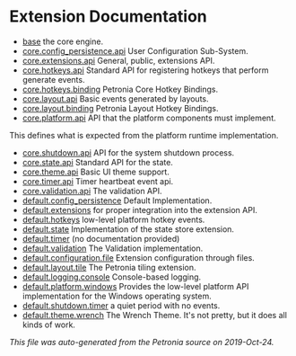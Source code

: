 # Extension Documentation

* [base](base.md) the core engine.
* [core.config_persistence.api](core.config_persistence.api.md) User Configuration Sub-System.
* [core.extensions.api](core.extensions.api.md) General, public, extensions API.
* [core.hotkeys.api](core.hotkeys.api.md) Standard API for registering hotkeys that perform generate events.
* [core.hotkeys.binding](core.hotkeys.binding.md) Petronia Core Hotkey Bindings.
* [core.layout.api](core.layout.api.md) Basic events generated by layouts.
* [core.layout.binding](core.layout.binding.md) Petronia Layout Hotkey Bindings.
* [core.platform.api](core.platform.api.md) API that the platform components must implement.


This defines what is expected from the platform runtime implementation.
* [core.shutdown.api](core.shutdown.api.md) API for the system shutdown process.
* [core.state.api](core.state.api.md) Standard API for the state.
* [core.theme.api](core.theme.api.md) Basic UI theme support.
* [core.timer.api](core.timer.api.md) Timer heartbeat event api.
* [core.validation.api](core.validation.api.md) The validation API.
* [default.config_persistence](default.config_persistence.md) Default Implementation.
* [default.extensions](default.extensions.md) for proper integration into the extension API.
* [default.hotkeys](default.hotkeys.md) low-level platform hotkey events.
* [default.state](default.state.md) Implementation of the state store extension.
* [default.timer](default.timer.md) (no documentation provided)
* [default.validation](default.validation.md) The Validation implementation.
* [default.configuration.file](default.configuration.file.md) Extension configuration through files.
* [default.layout.tile](default.layout.tile.md) The Petronia tiling extension.
* [default.logging.console](default.logging.console.md) Console-based logging.
* [default.platform.windows](default.platform.windows.md) Provides the low-level platform API implementation for the Windows operating system.
* [default.shutdown.timer](default.shutdown.timer.md) a quiet period with no events.
* [default.theme.wrench](default.theme.wrench.md) The Wrench Theme.  It's not pretty, but it does all kinds of work.


*This file was auto-generated from the Petronia source on 2019-Oct-24.*

